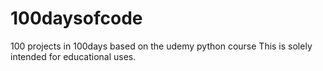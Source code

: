 # 100daysofcode
100 projects in 100days based on the udemy python course
This is solely intended for educational uses. 
